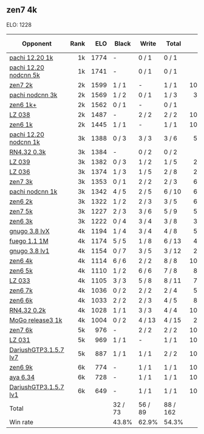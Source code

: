 ## zen7 4k ##

ELO: 1228

Opponent | Rank | ELO | Black | Write | Total | Win rate
---------|-----:|----:|-------|-------|-------|-------:
[pachi 12.20 1k](pachi%2012.20%201k.md) | 1k | 1774 | - | 0 / 1 | 0 / 1 | 0.0%
[pachi 12.20 nodcnn 5k](pachi%2012.20%20nodcnn%205k.md) | 1k | 1741 | - | 0 / 1 | 0 / 1 | 0.0%
[zen7 2k](zen7%202k.md) | 2k | 1599 | 1 / 1 | - | 1 / 1 | 100.0%
[pachi nodcnn 3k](pachi%20nodcnn%203k.md) | 2k | 1569 | 1 / 2 | 0 / 1 | 1 / 3 | 33.3%
[zen6 1k+](zen6%201k+.md) | 2k | 1562 | 0 / 1 | - | 0 / 1 | 0.0%
[LZ 038](LZ%20038.md) | 2k | 1487 | - | 2 / 2 | 2 / 2 | 100.0%
[zen6 1k](zen6%201k.md) | 2k | 1445 | 1 / 1 | - | 1 / 1 | 100.0%
[pachi 12.20 nodcnn 1k](pachi%2012.20%20nodcnn%201k.md) | 3k | 1388 | 0 / 3 | 3 / 3 | 3 / 6 | 50.0%
[RN4.32 0.3k](RN4.32%200.3k.md) | 3k | 1384 | - | 0 / 2 | 0 / 2 | 0.0%
[LZ 039](LZ%20039.md) | 3k | 1382 | 0 / 3 | 1 / 2 | 1 / 5 | 20.0%
[LZ 036](LZ%20036.md) | 3k | 1374 | 1 / 3 | 1 / 5 | 2 / 8 | 25.0%
[zen7 3k](zen7%203k.md) | 3k | 1353 | 0 / 1 | 2 / 2 | 2 / 3 | 66.7%
[pachi nodcnn 1k](pachi%20nodcnn%201k.md) | 3k | 1342 | 4 / 5 | 2 / 5 | 6 / 10 | 60.0%
[zen6 2k](zen6%202k.md) | 3k | 1322 | 1 / 2 | 2 / 3 | 3 / 5 | 60.0%
[zen7 5k](zen7%205k.md) | 3k | 1227 | 2 / 3 | 3 / 6 | 5 / 9 | 55.6%
[zen6 3k](zen6%203k.md) | 3k | 1222 | 0 / 4 | 3 / 4 | 3 / 8 | 37.5%
[gnugo 3.8 lvX](gnugo%203.8%20lvX.md) | 4k | 1194 | 1 / 4 | 3 / 4 | 4 / 8 | 50.0%
[fuego 1.1 1M](fuego%201.1%201M.md) | 4k | 1174 | 5 / 5 | 1 / 8 | 6 / 13 | 46.2%
[gnugo 3.8 lv1](gnugo%203.8%20lv1.md) | 4k | 1154 | 0 / 7 | 3 / 5 | 3 / 12 | 25.0%
[zen6 4k](zen6%204k.md) | 4k | 1114 | 6 / 6 | 2 / 2 | 8 / 8 | 100.0%
[zen6 5k](zen6%205k.md) | 4k | 1110 | 1 / 2 | 6 / 6 | 7 / 8 | 87.5%
[LZ 033](LZ%20033.md) | 4k | 1105 | 3 / 3 | 5 / 8 | 8 / 11 | 72.7%
[zen6 7k](zen6%207k.md) | 4k | 1036 | 0 / 2 | 2 / 2 | 2 / 4 | 50.0%
[zen6 6k](zen6%206k.md) | 4k | 1033 | 2 / 2 | 2 / 3 | 4 / 5 | 80.0%
[RN4.32 0.2k](RN4.32%200.2k.md) | 4k | 1028 | 1 / 1 | 3 / 3 | 4 / 4 | 100.0%
[MoGo release3 1k](MoGo%20release3%201k.md) | 4k | 1004 | 0 / 2 | 4 / 13 | 4 / 15 | 26.7%
[zen7 6k](zen7%206k.md) | 5k | 976 | - | 2 / 2 | 2 / 2 | 100.0%
[LZ 031](LZ%20031.md) | 5k | 969 | 1 / 1 | - | 1 / 1 | 100.0%
[DariushGTP3.1.5.7 lv7](DariushGTP3.1.5.7%20lv7.md) | 5k | 887 | 1 / 1 | 1 / 1 | 2 / 2 | 100.0%
[zen6 9k](zen6%209k.md) | 6k | 774 | - | 1 / 1 | 1 / 1 | 100.0%
[aya 6.34](aya%206.34.md) | 6k | 728 | - | 1 / 1 | 1 / 1 | 100.0%
[DariushGTP3.1.5.7 lv1](DariushGTP3.1.5.7%20lv1.md) | 6k | 649 | - | 1 / 1 | 1 / 1 | 100.0%
Total | | | 32 / 73 | 56 / 89 | 88 / 162 | 
Win rate| | | 43.8% | 62.9% | 54.3% | 
